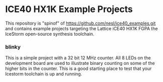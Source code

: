 # ICE40 HX1K Example Projects
This repository is "spinof" of https://github.com/nesl/ice40_examples.git and contains example projects targeting the Lattice iCE40 HX1K FGPA the IceStorm open-source synthesis toolchain.


### blinky
This is a simple project with a 32 bit 12 MHz counter. All 8 LEDs on the development board are used to illustrate binary counting on some of the higher bits in the counter. This is a good starting place to test that your Icestorm toolchain is up and running.
